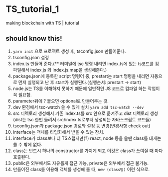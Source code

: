 # TS_tutorial_1
making blockchain with TS | tutorial

## should know this!
1. ```yarn init``` 으로 프로젝트 생성 후, tsconfig.json 만들어준다.
2. tsconfig.json 설정
3. index.ts 만들어 준다.(** 터미널에 tsc 명령 내리면 index.ts에 있는 ts코드를 컴파일해서 index.js 와 index.js.map을 생성해준다.)
4. package.json에 등록한 script 명령어 중, prestart는 start 명령을 내리면 자동으로 먼저 실행되고 난 후 start가 실행된다.(실행순서: prestart -> start)
5. node.js는 TS를 이해하지 못하기 때문에 일반적인 JS 코드로 컴파일 하는 작업이 꼭 필요함.
6. parameter뒤에 ? 붙으면 optional로 만들어주는 것.
7. dev 환경에서 tsc-watch 쓸 수 있게 설치 ```yarn add tsc-watch --dev```
8. src 디렉토리 생성해서 기존 index.ts를 src 안으로 옮겨주고 dist 디렉토리 생성(dist는 tsc 한번 돌려서 src/index.ts로부터 생성되는 자바스크립트 코드들)
9. tsconfig.json과 package.json 경로와 설정 등 변경(변경사항 check out)
10. interface는 객체를 타입화해서 받을 수 있는 장치.
11. interface가 class보다 더 TS스럽지만(?) react, node 등을 쓸땐 class를 대개는 쓸 수 밖에 없다.
12. class는 반드시 하나의 constructor를 가지게 되고 이것은 class가 쓰여질 때 마다 호출된다.
13. public은 외부에서도 자유롭게 접근 가능, private은 외부에서 접근 불가능.
14. 만들어진 class를 이용해 객체를 생성해 줄 때, ```new (class명)``` 이런 식으로.